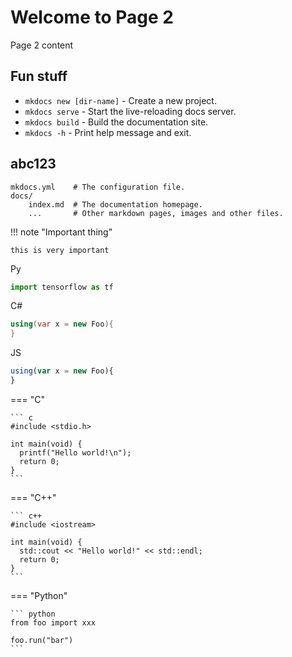 # Welcome to Page 2

Page 2 content

## Fun stuff

* `mkdocs new [dir-name]` - Create a new project.
* `mkdocs serve` - Start the live-reloading docs server.
* `mkdocs build` - Build the documentation site.
* `mkdocs -h` - Print help message and exit.

## abc123

    mkdocs.yml    # The configuration file.
    docs/
        index.md  # The documentation homepage.
        ...       # Other markdown pages, images and other files.


!!! note "Important thing"

	this is very important
	
Py
``` py
import tensorflow as tf
```

C#
``` c#
using(var x = new Foo){
}
```


JS
``` js
using(var x = new Foo){
}
```


=== "C"

    ``` c
    #include <stdio.h>

    int main(void) {
      printf("Hello world!\n");
      return 0;
    }
    ```

=== "C++"

    ``` c++
    #include <iostream>

    int main(void) {
      std::cout << "Hello world!" << std::endl;
      return 0;
    }
    ```
	
=== "Python"

    ``` python
    from foo import xxx

    foo.run("bar")
    ```
